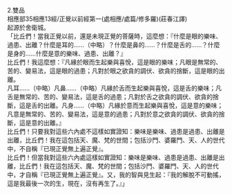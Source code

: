 2.雙品  
相應部35相應13經/正覺以前經第一(處相應/處篇/修多羅)(莊春江譯)  
起源於舍衛城。  
「比丘們！當我正覺以前，還是未現正覺的菩薩時，這麼想：『什麼是眼的樂味、過患、出離？什麼是耳的……（中略）？什麼是鼻的……？什麼是舌的……？什麼是身的……什麼是意的樂味、過患、出離？』  
比丘們！我這麼想：『凡緣於眼而生起樂與喜悅，這是眼的樂味；凡眼是無常的、苦的、變易法，這是眼的過患；凡對於眼之欲貪的調伏、欲貪的捨斷，這是眼的出離。  
凡耳……（中略）凡鼻……（中略）凡緣於舌而生起樂與喜悅，這是舌的樂味；凡舌是無常的、苦的、變易法，這是舌的過患；凡對於舌之欲貪的調伏、欲貪的捨斷，這是舌的出離。凡身……（中略）凡緣於意而生起樂與喜悅，這是意的樂味；凡意是無常的、苦的、變易法，這是意的過患；凡對於意之欲貪的調伏、欲貪的捨斷，這是意的出離。』  
比丘們！只要我對這些六內處不這樣如實證知：樂味是樂味、過患是過患、出離是出離，比丘們！我在這包括天、魔、梵的世間；包括沙門、婆羅門、天、人的世代中，不自稱『已現正覺無上遍正覺』。  
比丘們！但當我對這些六內處這樣如實證知：樂味是樂味、過患是過患、出離是出離，比丘們！我在這包括天、魔、梵的世間；包括沙門、婆羅門、天、人的世代中，才自稱『已現正覺無上遍正覺』。又，我的智與見生起：『我的解脫不可動搖，這是我最後一次的生，現在，沒有再生了。』」  
  
  
